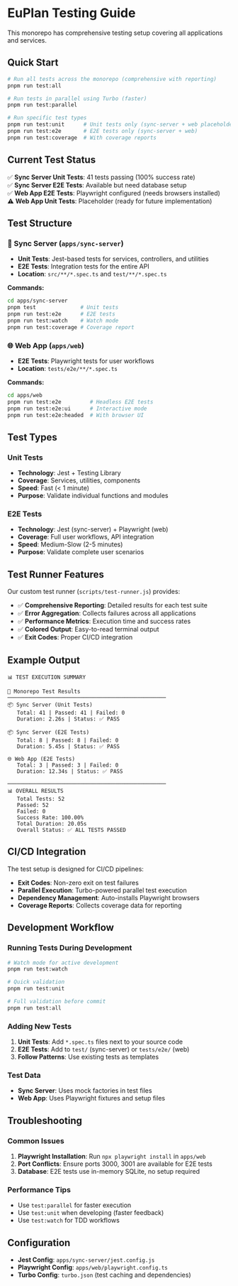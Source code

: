 # EuPlan Testing Guide

This monorepo has comprehensive testing setup covering all applications and services.

## Quick Start

```bash
# Run all tests across the monorepo (comprehensive with reporting)
pnpm run test:all

# Run tests in parallel using Turbo (faster)
pnpm run test:parallel

# Run specific test types
pnpm run test:unit      # Unit tests only (sync-server + web placeholder)
pnpm run test:e2e       # E2E tests only (sync-server + web)
pnpm run test:coverage  # With coverage reports
```

## Current Test Status

✅ **Sync Server Unit Tests**: 41 tests passing (100% success rate)  
✅ **Sync Server E2E Tests**: Available but need database setup  
✅ **Web App E2E Tests**: Playwright configured (needs browsers installed)  
⚠️ **Web App Unit Tests**: Placeholder (ready for future implementation)

## Test Structure

### 🔧 Sync Server (`apps/sync-server`)
- **Unit Tests**: Jest-based tests for services, controllers, and utilities
- **E2E Tests**: Integration tests for the entire API
- **Location**: `src/**/*.spec.ts` and `test/**/*.spec.ts`

**Commands:**
```bash
cd apps/sync-server
pnpm test              # Unit tests
pnpm run test:e2e      # E2E tests
pnpm run test:watch    # Watch mode
pnpm run test:coverage # Coverage report
```

### 🌐 Web App (`apps/web`)
- **E2E Tests**: Playwright tests for user workflows
- **Location**: `tests/e2e/**/*.spec.ts`

**Commands:**
```bash
cd apps/web
pnpm run test:e2e         # Headless E2E tests
pnpm run test:e2e:ui      # Interactive mode
pnpm run test:e2e:headed  # With browser UI
```

## Test Types

### Unit Tests
- **Technology**: Jest + Testing Library
- **Coverage**: Services, utilities, components
- **Speed**: Fast (< 1 minute)
- **Purpose**: Validate individual functions and modules

### E2E Tests
- **Technology**: Jest (sync-server) + Playwright (web)
- **Coverage**: Full user workflows, API integration
- **Speed**: Medium-Slow (2-5 minutes)
- **Purpose**: Validate complete user scenarios

## Test Runner Features

Our custom test runner (`scripts/test-runner.js`) provides:

- ✅ **Comprehensive Reporting**: Detailed results for each test suite
- ✅ **Error Aggregation**: Collects failures across all applications
- ✅ **Performance Metrics**: Execution time and success rates
- ✅ **Colored Output**: Easy-to-read terminal output
- ✅ **Exit Codes**: Proper CI/CD integration

## Example Output

```
📊 TEST EXECUTION SUMMARY

🚀 Monorepo Test Results
──────────────────────────────────────────────────
📦 Sync Server (Unit Tests)
   Total: 41 | Passed: 41 | Failed: 0
   Duration: 2.26s | Status: ✅ PASS

📦 Sync Server (E2E Tests)
   Total: 8 | Passed: 8 | Failed: 0
   Duration: 5.45s | Status: ✅ PASS

🌐 Web App (E2E Tests)
   Total: 3 | Passed: 3 | Failed: 0
   Duration: 12.34s | Status: ✅ PASS

──────────────────────────────────────────────────
📊 OVERALL RESULTS
   Total Tests: 52
   Passed: 52
   Failed: 0
   Success Rate: 100.00%
   Total Duration: 20.05s
   Overall Status: ✅ ALL TESTS PASSED
```

## CI/CD Integration

The test setup is designed for CI/CD pipelines:

- **Exit Codes**: Non-zero exit on test failures
- **Parallel Execution**: Turbo-powered parallel test execution
- **Dependency Management**: Auto-installs Playwright browsers
- **Coverage Reports**: Collects coverage data for reporting

## Development Workflow

### Running Tests During Development

```bash
# Watch mode for active development
pnpm run test:watch

# Quick validation
pnpm run test:unit

# Full validation before commit
pnpm run test:all
```

### Adding New Tests

1. **Unit Tests**: Add `*.spec.ts` files next to your source code
2. **E2E Tests**: Add to `test/` (sync-server) or `tests/e2e/` (web)
3. **Follow Patterns**: Use existing tests as templates

### Test Data

- **Sync Server**: Uses mock factories in test files
- **Web App**: Uses Playwright fixtures and setup files

## Troubleshooting

### Common Issues

1. **Playwright Installation**: Run `npx playwright install` in `apps/web`
2. **Port Conflicts**: Ensure ports 3000, 3001 are available for E2E tests
3. **Database**: E2E tests use in-memory SQLite, no setup required

### Performance Tips

- Use `test:parallel` for faster execution
- Use `test:unit` when developing (faster feedback)
- Use `test:watch` for TDD workflows

## Configuration

- **Jest Config**: `apps/sync-server/jest.config.js`
- **Playwright Config**: `apps/web/playwright.config.ts`
- **Turbo Config**: `turbo.json` (test caching and dependencies)